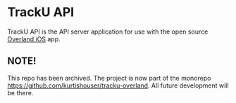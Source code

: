 # TrackU API
TrackU API is the API server application for use with the open source [Overland iOS](https://overland.p3k.io/) app.

## NOTE!
This repo has been archived. The project is now part of the monorepo https://github.com/kurtishouser/tracku-overland. All future development will be there.
